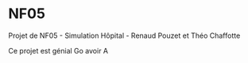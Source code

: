 # NF05
Projet de NF05 - Simulation Hôpital - Renaud Pouzet et Théo Chaffotte

Ce projet est génial
Go avoir A 